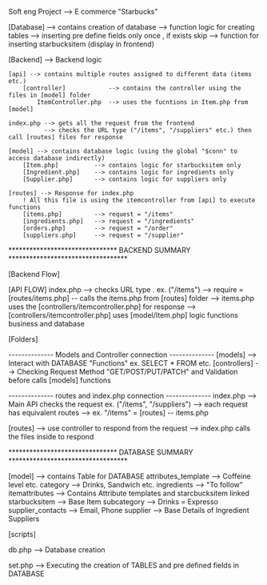 Soft eng Project --> E commerce "Starbucks"

[Database] --> contains creation of database
--> function logic for creating tables
--> inserting pre define fields only once , if exists skip
--> function for inserting starbucksitem (display in frontend)

[Backend] --> Backend logic

    [api] --> contains multiple routes assigned to different data (items etc.)
        [controller]            --> contains the controller using the files in [model] folder
            ItemController.php  --> uses the fucntions in Item.php from [model]

    index.php --> gets all the request from the frontend
              --> checks the URL type ("/items", "/suppliers" etc.) then call [routes] files for response

    [model] --> contains database logic (using the global "$conn" to access database indirectly)
        [Item.php]          --> contains logic for starbucksitem only
        [Ingredient.php]    --> contains logic for ingredients only
        [Supplier.php]      --> contains logic for suppliers only

    [routes] --> Response for index.php
        ! All this file is using the itemcontroller from [api] to execute functions
        [items.php]         --> request = "/items"
        [ingredients.php]   --> request = "/ingredients"
        [orders.php]        --> request = "/order"
        [suppliers.php]     --> request = "/supplier"

******************************* BACKEND SUMMARY **********************************

[Backend Flow]

[API FLOW]
index.php --> checks URL type . ex. ("/items")
--> require = [routes/items.php] -- calls the items.php from [routes] folder
--> items.php uses the [controllers/itemcontroller.php] for response
--> [controllers/itemcontroller.php] uses [model/Item.php] logic functions business and database

[Folders]

-------------- Models and Controller connection --------------
[models]        --> Interact with DATABASE "Functions" ex. SELECT * FROM etc.
[controllers]   --> Checking Request Method "GET/POST/PUT/PATCH" and Validation before calls [models] functions

-------------- routes and index.php connection --------------
index.php       --> Main API checks the request ex. ("/items", "/suppliers")
                --> each request has equivalent routes
                --> ex. "/items" = [routes] -- items.php

[routes]        -->  use controller to respond from the request 
                --> index.php calls the files inside to respond


******************************* DATABASE SUMMARY **********************************

[model]         --> contains Table for DATABASE
    attributes_template     --> Coffeine level etc.
    category                --> Drinks, Sandwich etc.
    ingredients             --> "To follow"
    itemattributes          --> Contains Attribute templates and starcbucksitem linked
    starbucksitem           --> Base Item
    subcategory             --> Drinks = Expresso
    supplier_contacts       --> Email, Phone
    supplier                --> Base Details of Ingredient Suppliers

[scripts]

db.php          --> Database creation 

set.php         --> Executing the creation of TABLES and pre defined fields in DATABASE
